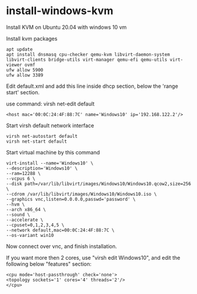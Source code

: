 # install-windows-kvm
Install KVM on Ubuntu 20.04 with windows 10 vm

Install kvm packages

```
apt update
apt install dnsmasq cpu-checker qemu-kvm libvirt-daemon-system libvirt-clients bridge-utils virt-manager qemu-efi qemu-utils virt-viewer ovmf
ufw allow 5900
ufw allow 3389

```

Edit default.xml and add this line inside dhcp section, below the 'range start' section.

use command: virsh net-edit default

```
<host mac='00:0C:24:4F:88:7C' name='Windows10' ip='192.168.122.2'/>
```

Start virsh default network interface

```
virsh net-autostart default
virsh net-start default
```

Start virtual machine by this command

```
virt-install --name='Windows10' \
--description='Windows10' \
--ram=12288 \
--vcpus 6 \
--disk path=/var/lib/libvirt/images/Windows10/Windows10.qcow2,size=256 \
--cdrom /var/lib/libvirt/images/Windows10/Windows10.iso \
--graphics vnc,listen=0.0.0.0,passwd='password' \
--hvm \
--arch x86_64 \
--sound \
--accelerate \
--cpuset=0,1,2,3,4,5 \
--network default,mac=00:0C:24:4F:88:7C \
--os-variant win10
```

Now connect over vnc, and finish installation.

If you want more then 2 cores, use "virsh edit Windows10", and edit the following below "features" section:


```
<cpu mode='host-passthrough' check='none'>
<topology sockets='1' cores='4' threads='2'/>
</cpu>
  
```
